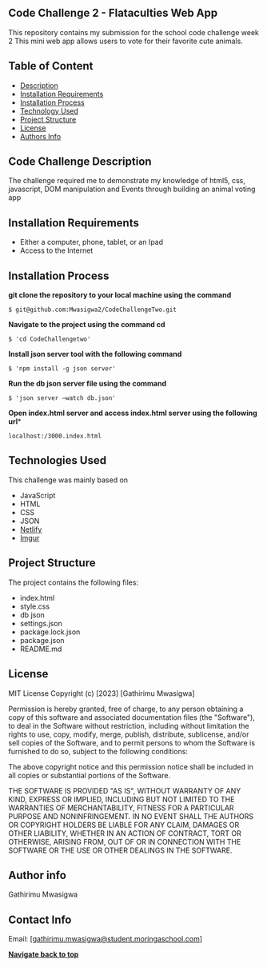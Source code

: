 ## Code Challenge 2 - Flataculties Web App
This repository contains my submission for the school code challenge week 2 
This mini web app allows users to vote for their favorite cute animals.

## Table of Content
- [Description](https://github.com/Mwasigwa2/CodeChallengeTwo#code-challenge-description)
- [Installation Requirements](https://github.com/Mwasigwa2/CodeChallengeTwo#installation-requirements)
- [Installation Process](https://github.com/Mwasigwa2/CodeChallengeTwo#installation-process)
- [Technology Used](https://github.com/Mwasigwa2/CodeChallengeTwo#installation-process)
- [Project Structure](https://github.com/Mwasigwa2/CodeChallengeTwo#project-structure)
- [License](https://github.com/Mwasigwa2/CodeChallengeTwo#license)
- [Authors Info](https://github.com/Mwasigwa2/CodeChallengeTwo#author-info)

## Code Challenge Description
The challenge required me to demonstrate my knowledge of html5, css, javascript, DOM manipulation and Events through building an animal voting app

## Installation Requirements 
- Either a computer, phone, tablet, or an Ipad
- Access to the Internet

## Installation Process

**git clone the repository to your local machine using the command**

```
$ git@github.com:Mwasigwa2/CodeChallengeTwo.git
```

**Navigate to the project using the command cd**
```
$ 'cd CodeChallengetwo'
```
**Install json server tool with the following command**
```
$ 'npm install -g json server'
```

**Run the db json server file using the command**

```
$ 'json server –watch db.json'
```

**Open index.html server and access index.html server using the following url***

```
localhost:/3000.index.html
```


## Technologies Used
This challenge was mainly based on
- JavaScript
- HTML
- CSS
- JSON
- [Netlify](https://www.netlify.com/)
- [Imgur](https://imgur.com/)
  
## Project Structure
  The project contains the following files:
  - index.html
  - style.css
  - db json
  - settings.json
  - package.lock.json
  - package.json
  - README.md
## License
MIT License
Copyright (c) [2023] [Gathirimu Mwasigwa]

Permission is hereby granted, free of charge, to any person obtaining a copy
of this software and associated documentation files (the "Software"), to deal
in the Software without restriction, including without limitation the rights
to use, copy, modify, merge, publish, distribute, sublicense, and/or sell
copies of the Software, and to permit persons to whom the Software is
furnished to do so, subject to the following conditions:

The above copyright notice and this permission notice shall be included in all
copies or substantial portions of the Software.

THE SOFTWARE IS PROVIDED "AS IS", WITHOUT WARRANTY OF ANY KIND, EXPRESS OR
IMPLIED, INCLUDING BUT NOT LIMITED TO THE WARRANTIES OF MERCHANTABILITY,
FITNESS FOR A PARTICULAR PURPOSE AND NONINFRINGEMENT. IN NO EVENT SHALL THE
AUTHORS OR COPYRIGHT HOLDERS BE LIABLE FOR ANY CLAIM, DAMAGES OR OTHER
LIABILITY, WHETHER IN AN ACTION OF CONTRACT, TORT OR OTHERWISE, ARISING FROM,
OUT OF OR IN CONNECTION WITH THE SOFTWARE OR THE USE OR OTHER DEALINGS IN THE
SOFTWARE.

## Author info
Gathirimu Mwasigwa
## Contact Info
Email: [gathirimu.mwasigwa@student.moringaschool.com]

[**Navigate back to top**](https://github.com/Mwasigwa2/CodeChallengeTwo)
